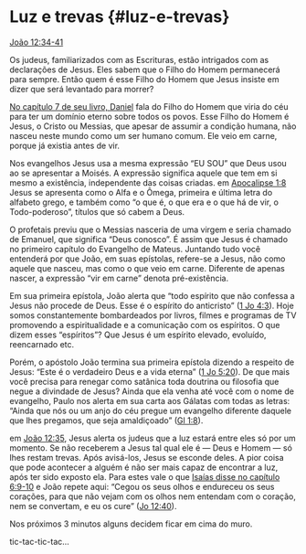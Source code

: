 # Luz e trevas {#luz-e-trevas}

[João 12:34-41](http://bibliaonline.com.br/acf/jo/12/34-41)

Os judeus, familiarizados com as Escrituras, estão intrigados com as declarações de Jesus. Eles sabem que o Filho do Homem permanecerá para sempre. Então quem é esse Filho do Homem que Jesus insiste em dizer que será levantado para morrer?

[No capítulo 7 de seu livro, Daniel](http://bibliaonline.com.br/acf/dn/7) fala do Filho do Homem que viria do céu para ter um domínio eterno sobre todos os povos. Esse Filho do Homem é Jesus, o Cristo ou Messias, que apesar de assumir a condição humana, não nasceu neste mundo como um ser humano comum. Ele veio em carne, porque já existia antes de vir.

Nos evangelhos Jesus usa a mesma expressão “EU SOU” que Deus usou ao se apresentar a Moisés. A expressão significa aquele que tem em si mesmo a existência, independente das coisas criadas. em [Apocalipse 1:8](http://bibliaonline.com.br/acf/ap/1/8) Jesus se apresenta como o Alfa e o Ômega, primeira e última letra do alfabeto grego, e também como “o que é, o que era e o que há de vir, o Todo-poderoso”, títulos que só cabem a Deus.

O profetais previu que o Messias nasceria de uma virgem e seria chamado de Emanuel, que significa “Deus conosco”. É assim que Jesus é chamado no primeiro capítulo do Evangelho de Mateus. Juntando tudo você entenderá por que João, em suas epístolas, refere-se a Jesus, não como aquele que nasceu, mas como o que veio em carne. Diferente de apenas nascer, a expressão “vir em carne” denota pré-existência.

Em sua primeira epístola, João alerta que “todo espírito que não confessa a Jesus não procede de Deus. Esse é o espírito do anticristo” ([1 Jo 4:3](http://bibliaonline.com.br/acf/1jo/4/3)). Hoje somos constantemente bombardeados por livros, filmes e programas de TV promovendo a espiritualidade e a comunicação com os espíritos. O que dizem esses “espíritos”? Que Jesus é um espírito elevado, evoluído, reencarnado etc.

Porém, o apóstolo João termina sua primeira epístola dizendo a respeito de Jesus: “Este é o verdadeiro Deus e a vida eterna” ([1 Jo 5:20](http://bibliaonline.com.br/acf/1jo/5/20)). De que mais você precisa para renegar como satânica toda doutrina ou filosofia que negue a divindade de Jesus? Ainda que ela venha até você com o nome de evangelho, Paulo nos alerta em sua carta aos Gálatas com todas as letras: “Ainda que nós ou um anjo do céu pregue um evangelho diferente daquele que lhes pregamos, que seja amaldiçoado” ([Gl 1:8](http://bibliaonline.com.br/acf/gl/1/8)).

em [João 12:35](http://bibliaonline.com.br/acf/jo/12/35), Jesus alerta os judeus que a luz estará entre eles só por um momento. Se não receberem a Jesus tal qual ele é — Deus e Homem — só lhes restam trevas. Após avisá-los, Jesus se esconde deles. A pior coisa que pode acontecer a alguém é não ser mais capaz de encontrar a luz, após ter sido exposto ela. Para estes vale o que [Isaías disse no capítulo 6:9-10](http://bibliaonline.com.br/acf/is/6/9-10) e João repete aqui: “Cegou os seus olhos e endureceu os seus corações, para que não vejam com os olhos nem entendam com o coração, nem se convertam, e eu os cure” ([Jo 12:40](http://bibliaonline.com.br/acf/jo/12/40)).

Nos próximos 3 minutos alguns decidem ficar em cima do muro.

tic-tac-tic-tac...